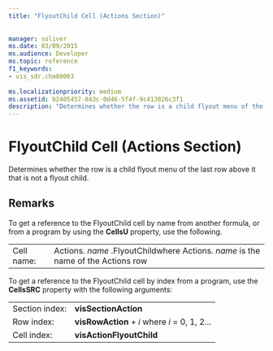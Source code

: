 ```yaml
---
title: "FlyoutChild Cell (Actions Section)"
 
 
manager: soliver
ms.date: 03/09/2015
ms.audience: Developer
ms.topic: reference
f1_keywords:
- vis_sdr.chm80003
 
ms.localizationpriority: medium
ms.assetid: b2405457-843c-0d46-5f4f-9c413826c3f1
description: "Determines whether the row is a child flyout menu of the last row above it that is not a flyout child."
---
```


# FlyoutChild Cell (Actions Section)

Determines whether the row is a child flyout menu of the last row above it that is not a flyout child. 
  
## Remarks

To get a reference to the FlyoutChild cell by name from another formula, or from a program by using the **CellsU** property, use the following. 
  
|||
|:-----|:-----|
|Cell name:  <br/> |Actions. *name*  .FlyoutChildwhere Actions.  *name*  is the name of the Actions row  <br/> |
   
To get a reference to the FlyoutChild cell by index from a program, use the **CellsSRC** property with the following arguments: 
  
|||
|:-----|:-----|
|Section index:  <br/> |**visSectionAction** <br/> |
|Row index:  <br/> |**visRowAction** +  *i*  where  *i*  = 0, 1, 2... |
|Cell index:  <br/> |**visActionFlyoutChild** <br/> |
   

